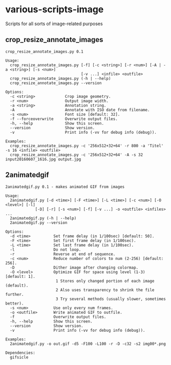 # various-scripts-image
Scripts for all sorts of image-related purposes

## crop_resize_annotate_images

    crop_resize_annotate_images.py 0.1

    Usage:
      crop_resize_annotate_images.py [-f] [-c <string>] [-r <num>] [-A | -a <string>] [-s <num>]
                                     [-v ...] <infile> <outfile>
      crop_resize_annotate_images.py (-h | --help)
      crop_resize_annotate_images.py --version

    Options:
      -c <string>             Crop image geometry.
      -r <num>                Output image width.
      -a <string>             Annotation string.
      -A                      Annotate with ISO date from filename.
      -s <num>                Font size [default: 32].
      -f --forceoverwrite     Overwrite output files.
      -h, --help              Show this screen.
      --version               Show version.
      -v                      Print info (-vv for debug info (debug)).

    Examples:
      crop_resize_annotate_images.py -c '256x512+32+64' -r 800 -a 'Titel' -s 16 <infile> <outfile>
      crop_resize_annotate_images.py -c '256x512+32+64' -A -s 32 input20160607_1616.jpg output.jpg

## 2animatedgif

    2animatedgif.py 0.1 - makes animated GIF from images

    Usage:
      2animatedgif.py [-d <time>] [-F <time>] [-L <time>] [-c <num>] [-O <level>] [-l]
                 [-D] [-r] [-s <num>] [-f] [-v ...] -o <outfile> <infiles> ...
      2animatedgif.py (-h | --help)
      2animatedgif.py --version

    Options:
      -d <time>          Set frame delay (in 1/100sec) [default: 50].
      -F <time>          Set first frame delay (in 1/100sec).
      -L <time>          Set last frame delay (in 1/100sec).
      -l                 Do not loop.
      -r                 Reverse at end of sequence.
      -c <num>           Reduce number of colors to num (2-256) [default: 256].
      -D                 Dither image after changing colormap.
      -O <level>         Optimize GIF for space using level (1-3) [default: 1].
                          1 Stores only changed portion of each image (default).
                          2 Also uses transparency to shrink the file further.
                          3 Try several methods (usually slower, sometimes better).
      -s <num>           Use only every num frames.
      -o <outfile>       Write animated GIF to outfile.
      -f                 Overwrite output files.
      -h, --help         Show this screen.
      --version          Show version.
      -v                 Print info (-vv for debug info (debug)).

    Examples:
      2animatedgif.py -o out.gif -d5 -F100 -L100 -r -D -c32 -s2 img00*.png

    Dependencies:
      gifsicle
